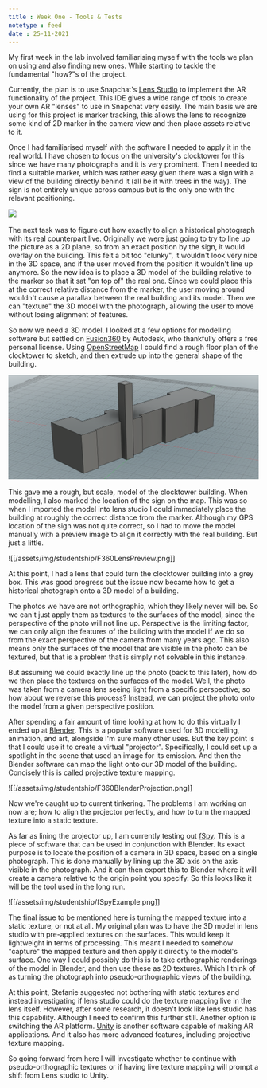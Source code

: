 ```yaml
---
title : Week One - Tools & Tests
notetype : feed
date : 25-11-2021
---
```


My first week in the lab involved familiarising myself with the tools we plan on using and also finding new ones. While starting to tackle the fundamental "how?"s of the project.

Currently, the plan is to use Snapchat's [Lens Studio](https://lensstudio.snapchat.com/) to implement the AR functionality of the project. This IDE gives a wide range of tools to create your own AR "lenses" to use in Snapchat very easily. The main basis we are using for this project is marker tracking, this allows the lens to recognize some kind of 2D marker in the camera view and then place assets relative to it.

Once I had familiarised myself with the software I needed to apply it in the real world. I have chosen to focus on the university's clocktower for this since we have many photographs and it is very prominent. Then I needed to find a suitable marker, which was rather easy given there was a sign with a view of the building directly behind it (all be it with trees in the way). The sign is not entirely unique across campus but is the only one with the relevant positioning.

![](/assets/img/studentship/ClocktowerMarker.jpg)

The next task was to figure out how exactly to align a historical photograph with its real counterpart live. Originally we were just going to try to line up the picture as a 2D plane, so from an exact position by the sign, it would overlay on the building. This felt a bit too "clunky", it wouldn't look very nice in the 3D space, and if the user moved from the position it wouldn't line up anymore. So the new idea is to place a 3D model of the building relative to the marker so that it sat "on top of" the real one. Since we could place this at the correct relative distance from the marker, the user moving around wouldn't cause a parallax between the real building and its model. Then we can "texture" the 3D model with the photograph, allowing the user to move without losing alignment of features.

So now we need a 3D model. I looked at a few options for modelling software but settled on [Fusion360](https://www.autodesk.co.nz/products/fusion-360/overview) by Autodesk, who thankfully offers a free personal license. Using [OpenStreetMap](https://www.openstreetmap.org/) I could find a rough floor plan of the clocktower to sketch, and then extrude up into the general shape of the building.

![](/assets/img/studentship/F360Clocktower.png)

This gave me a rough, but scale, model of the clocktower building. When modelling, I also marked the location of the sign on the map. This was so when I imported the model into lens studio I could immediately place the building at roughly the correct distance from the marker. Although my GPS location of the sign was not quite correct, so I had to move the model manually with a preview image to align it correctly with the real building. But just a little.

![[/assets/img/studentship/F360LensPreview.png]]

At this point, I had a lens that could turn the clocktower building into a grey box. This was good progress but the issue now became how to get a historical photograph onto a 3D model of a building.   

The photos we have are not orthographic, which they likely never will be. So we can't just apply them as textures to the surfaces of the model, since the perspective of the photo will not line up. Perspective is the limiting factor, we can only align the features of the building with the model if we do so from the exact perspective of the camera from many years ago. This also means only the surfaces of the model that are visible in the photo can be textured, but that is a problem that is simply not solvable in this instance.   

But assuming we could exactly line up the photo (back to this later), how do we then place the textures on the surfaces of the model. Well, the photo was taken from a camera lens seeing light from a specific perspective; so how about we reverse this process? Instead, we can project the photo onto the model from a given perspective position.   

After spending a fair amount of time looking at how to do this virtually I ended up at [Blender](https://www.blender.org/). This is a popular software used for 3D modelling, animation, and art, alongside I'm sure many other uses. But the key point is that I could use it to create a virtual "projector". Specifically, I could set up a spotlight in the scene that used an image for its emission. And then the Blender software can map the light onto our 3D model of the building. Concisely this is called projective texture mapping.

![[/assets/img/studentship/F360BlenderProjection.png]]

Now we're caught up to current tinkering. The problems I am working on now are; how to align the projector perfectly, and how to turn the mapped texture into a static texture.

As far as lining the projector up, I am currently testing out [fSpy](https://fspy.io/). This is a piece of software that can be used in conjunction with Blender. Its exact purpose is to locate the position of a camera in 3D space, based on a single photograph. This is done manually by lining up the 3D axis on the axis visible in the photograph. And it can then export this to Blender where it will create a camera relative to the origin point you specify. So this looks like it will be the tool used in the long run.

![[/assets/img/studentship/fSpyExample.png]]

The final issue to be mentioned here is turning the mapped texture into a static texture, or not at all. My original plan was to have the 3D model in lens studio with pre-applied textures on the surfaces. This would keep it lightweight in terms of processing. This meant I needed to somehow "capture" the mapped texture and then apply it directly to the model's surface. One way I could possibly do this is to take orthographic renderings of the model in Blender, and then use these as 2D textures. Which I think of as turning the photograph into pseudo-orthographic views of the building.

At this point, Stefanie suggested not bothering with static textures and instead investigating if lens studio could do the texture mapping live in the lens itself. However, after some research, it doesn't look like lens studio has this capability. Although I need to confirm this further still. Another option is switching the AR platform. [Unity](https://unity.com/) is another software capable of making AR applications. And it also has more advanced features, including projective texture mapping. 

So going forward from here I will investigate whether to continue with pseudo-orthographic textures or if having live texture mapping will prompt a shift from Lens studio to Unity.